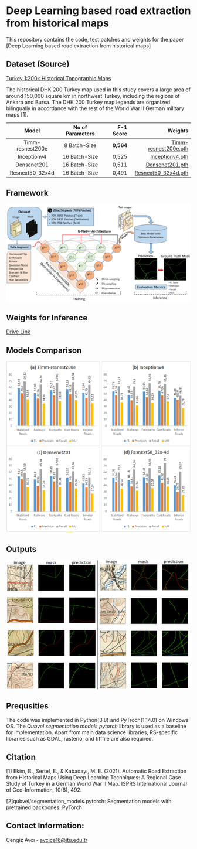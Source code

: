 # Deep Learning based road extraction from historical maps 
This repository contains the code, test patches and weights for the paper [Deep Learning based road extraction from historical maps]

Dataset (Source)
---------------------
[Turkey 1:200k Historical Topographic Maps](http://digitalarchive.mcmaster.ca/islandora/object/macrepo%3A82339)

The historical DHK 200 Turkey map used in this study covers a large area of around
150,000 square km in northwest Turkey, including the regions of Ankara and Bursa.
The DHK 200 Turkey map legends are organized bilingually in accordance with the rest of the World War II German military
maps [1].

| Model              | No of Parameters | F-1 Score | Weights |
|:--------------------------:|:------------------:|-------------------------:|-------------------------:|
|Timm-resnest200e                         | 8 Batch-Size                | **0,564**                      | [Timm-resnest200e.pth](https://drive.google.com/drive/u/0/folders/1zQfCouyg3uVd76KNzYpbvrFJ4DGfUPdp)                   |
|Inceptionv4                         | 16 Batch-Size                 | 0,525                      | [Inceptionv4.pth](https://drive.google.com/drive/u/0/folders/1zQfCouyg3uVd76KNzYpbvrFJ4DGfUPdp)                 |
|Densenet201                         | 16 Batch-Size                 | 0,511                     | [Densenet201.pth](https://drive.google.com/drive/u/0/folders/1zQfCouyg3uVd76KNzYpbvrFJ4DGfUPdp)   
|Resnext50_32x4d                         | 16 Batch-Size                | 0,491                     | [Resnext50_32x4d.pth](https://drive.google.com/drive/u/0/folders/1zQfCouyg3uVd76KNzYpbvrFJ4DGfUPdp)  

Framework
---------------------
![alt text](figures/framework.png)

Weights for Inference 
---------------------
[Drive Link](https://drive.google.com/drive/u/0/folders/1zQfCouyg3uVd76KNzYpbvrFJ4DGfUPdp)

Models Comparison
---------------------
![alt text](figures/comparison.png)

Outputs
---------------------
![alt text](figures/resnest200e.png)




Prequsities
---------------------

The code was implemented in Python(3.8) and PyTroch(1.14.0) on Windows OS. The *Qubvel segmentation models pytorch* library is used as a baseline for implementation. 
Apart from main data science libraries, RS-specific libraries such as GDAL, rasterio, and tifffile are also required.

Citation
---------------------

[1] Ekim, B., Sertel, E., & Kabadayı, M. E. (2021). Automatic Road Extraction from Historical Maps Using Deep Learning Techniques: A Regional Case Study of Turkey in a German World War II Map. ISPRS International Journal of Geo-Information, 10(8), 492.

[2]qubvel/segmentation_models.pytorch: Segmentation models with pretrained backbones. PyTorch

Contact Information:
--------------------
Cengiz Avcı - avcice16@itu.edu.tr 
